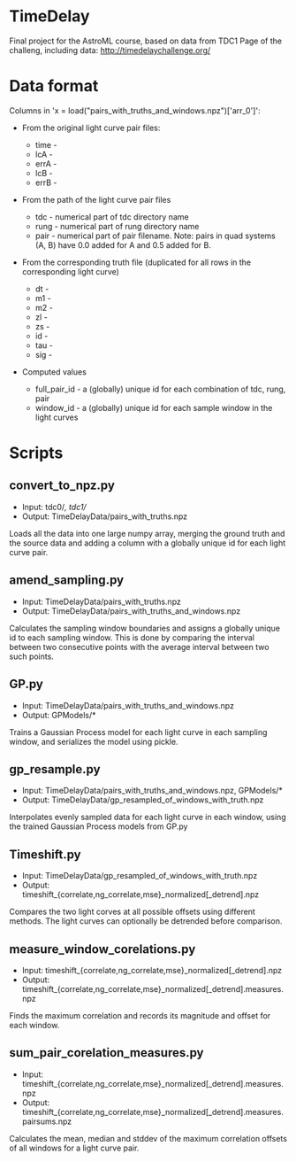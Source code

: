 # TimeDelay
Final project for the AstroML course, based on data from TDC1
Page of the challeng, including data:
http://timedelaychallenge.org/


# Data format

Columns in 'x = load("pairs_with_truths_and_windows.npz")['arr_0']':


  * From the original light curve pair files: 
    * time - 
    * lcA - 
    * errA - 
    * lcB - 
    * errB - 

  * From the path of the light curve pair files
    * tdc - numerical part of tdc directory name
    * rung - numerical part of rung directory name
    * pair - numerical part of pair filename. Note: pairs in quad
      systems (A, B) have 0.0 added for A and 0.5 added for B.

  * From the corresponding truth file (duplicated for all rows in the corresponding light curve)
    * dt - 
    * m1 - 
    * m2 - 
    * zl - 
    * zs - 
    * id - 
    * tau - 
    * sig - 

  * Computed values
    * full_pair_id - a (globally) unique id for each combination of tdc, rung, pair
    * window_id - a (globally) unique id for each sample window in the light curves


# Scripts

## convert_to_npz.py
* Input: tdc0/*, tdc1/*
* Output: TimeDelayData/pairs_with_truths.npz

Loads all the data into one large numpy array, merging the ground
truth and the source data and adding a column with a globally unique
id for each light curve pair.


## amend_sampling.py
* Input: TimeDelayData/pairs_with_truths.npz
* Output: TimeDelayData/pairs_with_truths_and_windows.npz

Calculates the sampling window boundaries and assigns a globally
unique id to each sampling window. This is done by comparing the
interval between two consecutive points with the average interval
between two such points.


## GP.py
* Input: TimeDelayData/pairs_with_truths_and_windows.npz
* Output: GPModels/*

Trains a Gaussian Process model for each light curve in each sampling
window, and serializes the model using pickle.


## gp_resample.py
* Input: TimeDelayData/pairs_with_truths_and_windows.npz, GPModels/*
* Output: TimeDelayData/gp_resampled_of_windows_with_truth.npz

Interpolates evenly sampled data for each light curve in each window,
using the trained Gaussian Process models from GP.py


## Timeshift.py

* Input: TimeDelayData/gp_resampled_of_windows_with_truth.npz
* Output: timeshift_{correlate,ng_correlate,mse}_normalized[_detrend].npz

Compares the two light corves at all possible offsets using different
methods. The light curves can optionally be detrended before
comparison.

## measure_window_corelations.py
* Input: timeshift_{correlate,ng_correlate,mse}_normalized[_detrend].npz
* Output: timeshift_{correlate,ng_correlate,mse}_normalized[_detrend].measures.npz

Finds the maximum correlation and records its magnitude and offset for each window.

## sum_pair_corelation_measures.py
* Input: timeshift_{correlate,ng_correlate,mse}_normalized[_detrend].measures.npz
* Output: timeshift_{correlate,ng_correlate,mse}_normalized[_detrend].measures.pairsums.npz

Calculates the mean, median and stddev of the maximum correlation
offsets of all windows for a light curve pair.
